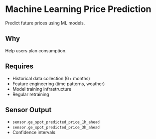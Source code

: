 # Machine Learning Price Prediction

Predict future prices using ML models.

## Why

Help users plan consumption.

## Requires

- Historical data collection (6+ months)
- Feature engineering (time patterns, weather)
- Model training infrastructure
- Regular retraining

## Sensor Output

- `sensor.ge_spot_predicted_price_1h_ahead`
- `sensor.ge_spot_predicted_price_3h_ahead`
- Confidence intervals
